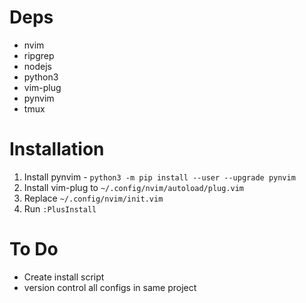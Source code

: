 # Deps
* nvim
* ripgrep
* nodejs
* python3
* vim-plug
* pynvim
* tmux

# Installation
1. Install pynvim - `python3 -m pip install --user --upgrade pynvim`
2. Install vim-plug to `~/.config/nvim/autoload/plug.vim`
3. Replace `~/.config/nvim/init.vim`
4. Run `:PlusInstall`

# To Do
* Create install script
* version control all configs in same project
